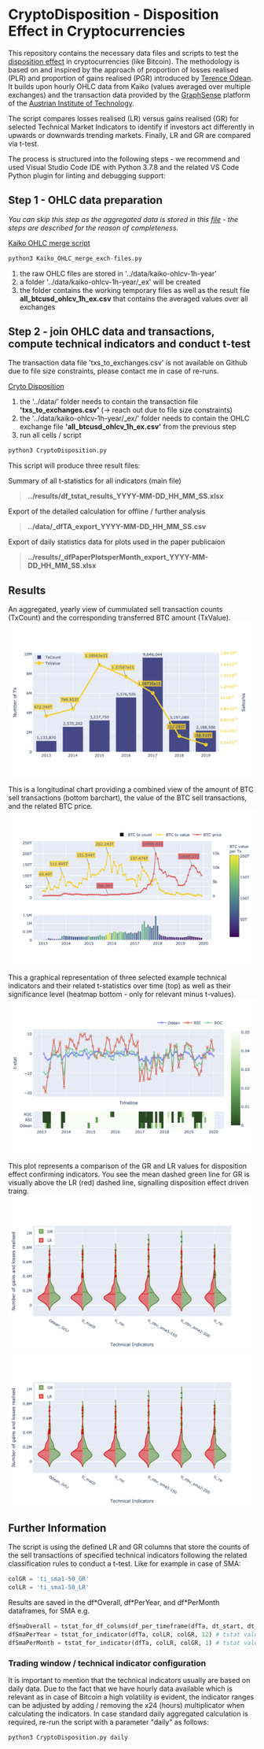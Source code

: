 # CryptoDisposition - Disposition Effect in Cryptocurrencies

This repository contains the necessary data files and scripts to test the [disposition effect](https://en.wikipedia.org/wiki/Disposition_effect) in cryptocurrencies (like Bitcoin). The methodology is based on and inspired by the approach of proportion of losses realised (PLR) and proportion of gains realised (PGR) introduced by [Terence Odean](https://onlinelibrary.wiley.com/doi/10.1111/0022-1082.00072). It builds upon hourly OHLC data from Kaiko (values averaged over multiple exchanges) and the transaction data provided by the [GraphSense](https://github.com/graphsense) platform of the [Austrian Institute of Technology](https://www.ait.ac.at/).

The script compares losses realised (LR) versus gains realised (GR) for selected Technical Market Indicators to identify if investors act differently in upwards or downwards trending markets. Finally, LR and GR are compared via t-test.

The process is structured into the following steps - we recommend and used Visual Studio Code IDE with Python 3.7.8 and the related VS Code Python plugin for linting and debugging support:

## Step 1 - OHLC data preparation

_You can skip this step as the aggregated data is stored in this [file](https://github.com/jschatzmann/CryptoDisposition/blob/master/data/_ex/all_btcusd_ohlcv_1h_ex.csv) - the steps are described for the reason of completeness._

[Kaiko OHLC merge script](https://github.com/jschatzmann/CryptoDisposition/blob/master/code/Kaiko_OHLC_merge_exch-files.py)

```python
python3 Kaiko_OHLC_merge_exch-files.py
```

1) the raw OHLC files are stored in '../data/kaiko-ohlcv-1h-year'
2) a folder '../data/kaiko-ohlcv-1h-year/_ex' will be created
3) the folder contains the working temporary files as well as the result file **all_btcusd_ohlcv_1h_ex.csv** that contains the averaged values over all exchanges

## Step 2 - join OHLC data and transactions, compute technical indicators and conduct t-test

The transaction data file 'txs_to_exchanges.csv' is not available on Github due to file size constraints, please contact me in case of re-runs.

[Cryto Disposition](https://github.com/jschatzmann/CryptoDisposition/blob/master/code/CryptoDisposition.py)

1) the '../data/' folder needs to contain the transaction file **'txs_to_exchanges.csv'** (-> reach out due to file size constraints)
2) the '../data/kaiko-ohlcv-1h-year/_ex/' folder needs to contain the OHLC exchange file **'all_btcusd_ohlcv_1h_ex.csv'** from the previous step
3) run all cells / script

```python
python3 CryptoDisposition.py
```

This script will produce three result files:

Summary of all t-statistics for all indicators (main file)

> **../results/df_tstat_results_YYYY-MM-DD_HH_MM_SS.xlsx**

Export of the detailed calculation for offline / further analysis

>**../data/_dfTA_export_YYYY-MM-DD_HH_MM_SS.csv**

Export of daily statistics data for plots used in the paper publicaion

> **../results/_dfPaperPlotsperMonth_export_YYYY-MM-DD_HH_MM_SS.xlsx**

## Results

An aggregated, yearly view of cummulated sell transaction counts (TxCount) and the corresponding transferred BTC amount (TxValue).
![BTC combined chart](./results/SummaryTxCntValue.png)

This is a longitudinal chart providing a combined view of the amount of BTC sell transactions (bottom barchart), the value of the BTC sell transactions, and the related BTC price.
![BTC combined chart](./results/ValSumTxCntOverTime.png)

This a graphical representation of three selected example technical indicators and their related t-statistics over time (top) as well as their significance level (heatmap bottom - only for relevant minus t-values).
![Results for selected technical indicators](./results/LinePlotTechIndHeatmap.png)

This plot represents a comparison of the GR and LR values for disposition effect confirming indicators. You see the mean dashed green line for GR is visually above the LR (red) dashed line, signalling disposition effect driven traing.
![Violin plot1 of disposition effect confirming indicators](./results/ViolinPlotDispEffConf1.png)
![Violin plot2 of disposition effect confirming indicators](./results/ViolinPlotDispEffConf1.png)

## Further Information

The script is using the defined LR and GR columns that store the counts of the sell transactions of specified technical indicators following the related classification rules to conduct a t-test. Like for example in case of SMA:

```python
colGR = 'ti_sma1-50_GR'
colLR = 'ti_sma1-50_LR'
```

Results are saved in the df\*Overall, df\*PerYear, and df\*PerMonth dataframes, for SMA e.g.

```python
dfSmaOverall = tstat_for_df_colums(df_per_timeframe(dfTa, dt_start, dt_end), colLR, colGR) # tstat overall timeframe
dfSmaPerYear = tstat_for_indicator(dfTa, colLR, colGR, 12) # tstat values per year
dfSmaPerMonth = tstat_for_indicator(dfTa, colLR, colGR, 1) # tstat values per month
```

### Trading window / technical indicator configuration

It is important to mention that the technical indicators usually are based on daily data. Due to the fact that we have hourly data available which is relevant as in case of Bitcoin a high volatility is evident, the indicator ranges can be adjusted by adding / removing the x24 (hours) multiplicator when calculating the indicators. In case standard daily aggregated calculation is required, re-run the script with a parameter "daily" as follows:

```python
python3 CryptoDisposition.py daily
```
